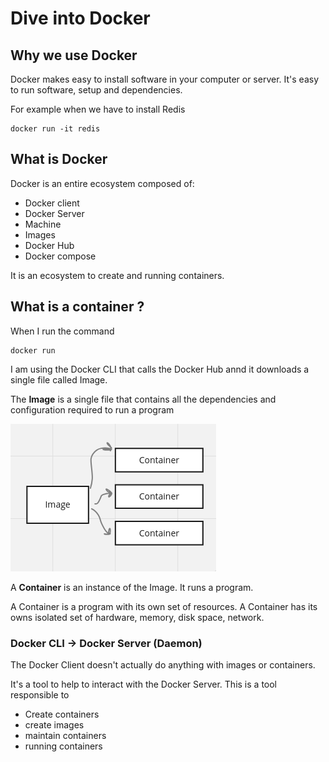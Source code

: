 # Dive into Docker

## Why we use Docker

Docker makes easy to install software in your computer or server.
It's easy to run software, setup and dependencies.

For example when we have to install Redis

    docker run -it redis

## What is Docker

Docker is an entire ecosystem composed of:
- Docker client
- Docker Server
- Machine
- Images
- Docker Hub
- Docker compose

It is an ecosystem to create and running containers.

## What is a container ?

When I run the command 

    docker run

I am using the Docker CLI that calls the Docker Hub annd it downloads a single
file called Image.

The **Image** is a single file that contains all the dependencies and configuration required
to run a program

![img.png](img.png)

A **Container** is an instance of the Image. It runs a program.

A Container is a program with its own set of resources.
A Container has its owns isolated set of hardware, memory, disk space, network.

### Docker CLI -> Docker Server (Daemon)

The Docker Client doesn't actually do anything with images or containers.

It's a tool to help to interact with the Docker Server.
This is a tool responsible to 
- Create containers
- create images
- maintain containers
- running containers
